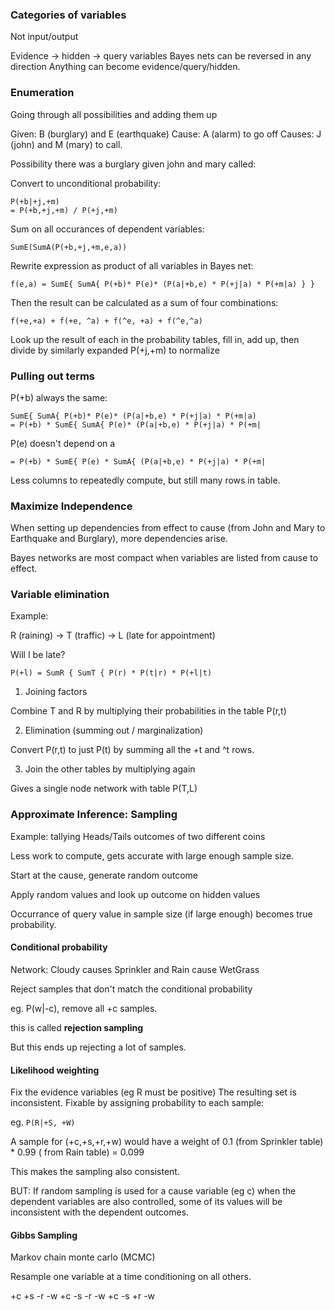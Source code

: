 ### Categories of variables

Not input/output

Evidence -> hidden -> query variables
Bayes nets can be reversed in any direction
Anything can become evidence/query/hidden.

### Enumeration

Going through all possibilities and adding them up

Given: 
B (burglary) and E (earthquake)
Cause:
A (alarm) to go off
Causes:
J (john) and M (mary) to call.

Possibility there was a burglary given john and mary called:

Convert to unconditional probability:

```
P(+b|+j,+m)
= P(+b,+j,+m) / P(+j,+m)

```

Sum on all occurances of dependent variables:

`SumE(SumA(P(+b,+j,+m,e,a))`

Rewrite expression as product of all variables in Bayes net:

`f(e,a) = SumE{ SumA{ P(+b)* P(e)* (P(a|+b,e) * P(+j|a) * P(+m|a) } }`

Then the result can be calculated as a sum of four combinations:

`f(+e,+a) + f(+e, ^a) + f(^e, +a) + f(^e,^a)`

Look up the result of each in the probability tables, fill in, add up, then divide by similarly expanded P(+j,+m) to normalize

### Pulling out terms

P(+b) always the same:

```
SumE{ SumA{ P(+b)* P(e)* (P(a|+b,e) * P(+j|a) * P(+m|a)
= P(+b) * SumE{ SumA{ P(e)* (P(a|+b,e) * P(+j|a) * P(+m|
```

P(e) doesn't depend on a
```
= P(+b) * SumE{ P(e) * SumA{ (P(a|+b,e) * P(+j|a) * P(+m|
```

Less columns to repeatedly compute, but still many rows in table.

### Maximize Independence

When setting up dependencies from effect to cause (from John and Mary to Earthquake and Burglary), more dependencies arise.

Bayes networks are most compact when variables are listed from cause to effect.

### Variable elimination

Example:

R (raining) -> T (traffic) -> L (late for appointment)

Will I be late?

```
P(+l) = SumR { SumT { P(r) * P(t|r) * P(+l|t)
```

1. Joining factors

Combine T and R by multiplying their probabilities in the table
P(r,t)

2. Elimination (summing out / marginalization)

Convert P(r,t) to just P(t) by summing all the +t and ^t rows.

3. Join the other tables by multiplying again

Gives a single node network with table P(T,L) 

### Approximate Inference: Sampling

Example: tallying Heads/Tails outcomes of two different coins

Less work to compute, gets accurate with large enough sample size.

Start at the cause, generate random outcome

Apply random values and look up outcome on hidden values

Occurrance of query value in sample size (if large enough) becomes true probability.

#### Conditional probability

Network: Cloudy causes Sprinkler and Rain cause WetGrass

Reject samples that don't match the conditional probability

eg. P(w|-c), remove all +c samples.

this is called **rejection sampling**

But this ends up rejecting a lot of samples.

#### Likelihood weighting

Fix the evidence variables (eg R must be positive) 
The resulting set is inconsistent.
Fixable by assigning probability to each sample:

eg. `P(R|+S, +W)`

A sample for (+c,+s,+r,+w) would have a weight of 
0.1 (from Sprinkler table) * 0.99 ( from Rain table) = 0.099

This makes the sampling also consistent.

BUT: If random sampling is used for a cause variable (eg c) when the dependent variables are also controlled, some of its values will be inconsistent with the dependent outcomes.

#### Gibbs Sampling

Markov chain monte carlo (MCMC)

Resample one variable at a time conditioning on all others.

+c +s -r -w
+c -s -r -w
+c -s +r -w



